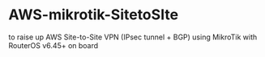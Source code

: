 # AWS-mikrotik-SitetoSIte
to raise up AWS Site-to-Site VPN (IPsec tunnel + BGP) using MikroTik with RouterOS v6.45+ on board
